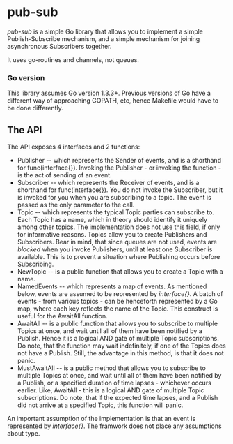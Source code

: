 # pub-sub 

_pub-sub_ is a simple Go library that allows you to implement a simple Publish-Subscribe mechanism, and a simple mechanism for joining asynchronous Subscribers together.  

It uses go-routines and channels, not queues.  

### Go version 
This library assumes Go version 1.3.3+. Previous versions of Go have a different way of approaching GOPATH, etc, hence Makefile would have to be done differently. 

## The API
 
The API exposes 4 interfaces and 2 functions:
+ Publisher -- which represents the Sender of events, and is a shorthand for func(interface{}). Invoking the Publisher - or invoking the function - is the act of sending of an event. 
+ Subscriber -- which represents the Receiver of events, and is a shorthand for func(interface{}). You do not invoke the Subscriber, but it is invoked for you when you are subscribing to a topic. The event is passed as the only parameter to the call. 
+ Topic -- which represents the typical Topic parties can subscribe to. Each Topic has a name, which in theory should identify it uniquely among other topics. The implementation does not 
use this field, if only for informative reasons. Topics allow you to create Publishers and Subscribers. Bear in mind, that since queues are not used, events are _blocked_ when you invoke Publishers, until at least one Subscriber is available. This is to prevent a situation where Publishing occurs before Subscribing.  
+ NewTopic -- is a public function that allows you to create a Topic with a name. 
+ NamedEvents -- which represents a map of events. As mentioned below, events are assumed to be represented by _interface{}_. A batch of events - from various topics - can be henceforth represented by a Go map, where each key reflects the name of the Topic. This construct is useful for the AwaitAll function. 
+ AwaitAll -- is a public function that allows you to subscribe to multiple Topics at once, and wait until all of them have been notified by a Publish. Hence it is a logical AND gate of multiple Topic subscriptions. Do note, that the function may wait indefinitely, if one of the Topics does not have a Publish. Still, the advantage in this method, is that it does not panic. 
+ MustAwaitAll -- is a public method that allows you to subscribe to multiple Topics at once, and wait until all of them have been notified by a Publish, or a specified duration of time lapses - whichever occurs earlier. Like, AwaitAll - this is a logical AND gate of multiple Topic subscriptions. Do note, that if the expected time lapses, and a Publish did not arrive at a specified Topic, this function will panic.   

An important assumption of the implementation is that an event is represented by _interface{}_. The framwork does not place any assumptions about type. 

